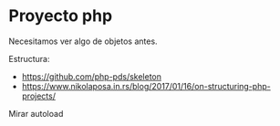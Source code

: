 # Proyecto php

Necesitamos ver algo de objetos antes.


Estructura:

- https://github.com/php-pds/skeleton
- https://www.nikolaposa.in.rs/blog/2017/01/16/on-structuring-php-projects/

Mirar autoload